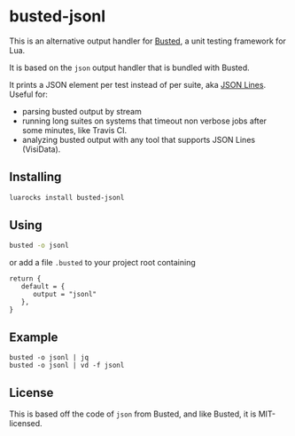 # busted-jsonl

This is an alternative output handler for
[Busted](https://github.com/Olivine-Labs/busted), a unit testing framework for
Lua.

It is based on the `json` output handler that is bundled with Busted.

It prints a JSON element per test instead of per suite, aka
[JSON Lines](http://jsonlines.org/). Useful for:

* parsing busted output by stream
* running long suites on systems that timeout non verbose jobs after some
minutes, like Travis CI.
* analyzing busted output with any tool that supports JSON Lines (VisiData).

## Installing

```bash
luarocks install busted-jsonl
```

## Using

```bash
busted -o jsonl
```

or add a file `.busted` to your project root containing

```busted
return {
   default = {
      output = "jsonl"
   },
}
```

## Example

```
busted -o jsonl | jq
busted -o jsonl | vd -f jsonl
```

## License

This is based off the code of `json` from Busted, and like Busted, it is MIT-licensed.
